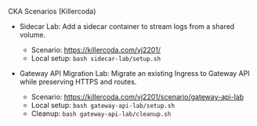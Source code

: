 CKA Scenarios (Killercoda)

- Sidecar Lab: Add a sidecar container to stream logs from a shared volume.
  - Scenario: https://killercoda.com/vj2201/
  - Local setup: `bash sidecar-lab/setup.sh`

- Gateway API Migration Lab: Migrate an existing Ingress to Gateway API while preserving HTTPS and routes.
  - Scenario: https://killercoda.com/vj2201/scenario/gateway-api-lab
  - Local setup: `bash gateway-api-lab/setup.sh`
  - Cleanup: `bash gateway-api-lab/cleanup.sh`

